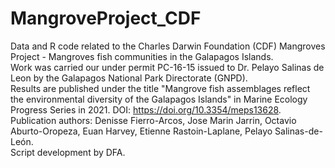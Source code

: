 # MangroveProject_CDF
Data and R code related to the Charles Darwin Foundation (CDF) Mangroves Project - Mangroves fish communities in the Galapagos Islands.  
Work was carried our under permit PC-16-15 issued to Dr. Pelayo Salinas de Leon by the Galapagos National Park Directorate (GNPD).  
Results are published under the title "Mangrove fish assemblages reflect the environmental diversity of the Galapagos Islands" in Marine Ecology Progress Series in 2021. DOI: https://doi.org/10.3354/meps13628.  
Publication authors: Denisse Fierro-Arcos, Jose Marin Jarrin, Octavio Aburto-Oropeza, Euan Harvey, Etienne Rastoin-Laplane, Pelayo Salinas-de-León.  
Script development by DFA.
